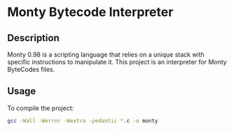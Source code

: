 # Monty Bytecode Interpreter

## Description

Monty 0.98 is a scripting language that relies on a unique stack with specific instructions to manipulate it. This project is an interpreter for Monty ByteCodes files.

## Usage

To compile the project:

```sh
gcc -Wall -Werror -Wextra -pedantic *.c -o monty
